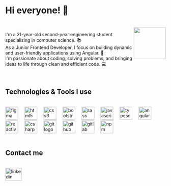 <h1>Hi everyone! 👋</h1>

<br clear="both">

<img align="right" height="100" src="https://media.giphy.com/media/vFKqnCdLPNOKc/giphy.gif?cid=790b7611nwde5z6uavhs9f2qichr7s2en4tuw157il6pdnnf&ep=v1_gifs_search&rid=giphy.gif&ct=g" />

<p>
	I'm a 21-year-old second-year engineering student specializing in computer science. 📚<br>
	As a Junior Frontend Developer, I focus on building dynamic and user-friendly applications using Angular. 🚀<br>
	I'm passionate about coding, solving problems, and bringing ideas to life through clean and efficient code. 💻
</p>

<br clear="both">

<h2>Technologies & Tools I use</h2>

<br clear="both">

<div>
  <img src="https://skillicons.dev/icons?i=figma" height="40" alt="figma logo" />
  <img width="12" />
  <img src="https://skillicons.dev/icons?i=html" height="40" alt="html5 logo" />
  <img width="12" />
  <img src="https://skillicons.dev/icons?i=css" height="40" alt="css3 logo" />
  <img width="12" />
  <img src="https://skillicons.dev/icons?i=bootstrap" height="40" alt="bootstrap logo" />
  <img width="12" />
  <img src="https://skillicons.dev/icons?i=sass" height="40" alt="sass logo" />
  <img width="12" />
  <img src="https://skillicons.dev/icons?i=js" height="40" alt="javascript logo" />
  <img width="12" />
  <img src="https://skillicons.dev/icons?i=ts" height="40" alt="typescript logo" />
  <img width="12" />
  <img src="https://skillicons.dev/icons?i=angular" height="40" alt="angularjs logo" />
  <img width="12" />
  <img src="https://skillicons.dev/icons?i=reactivex" height="40" alt="reactivex logo" />
  <img width="12" />
  <img src="https://skillicons.dev/icons?i=cs" height="40" alt="csharp logo" />
  <img width="12" />
  <img src="https://skillicons.dev/icons?i=git" height="40" alt="git logo" />
  <img width="12" />
  <img src="https://skillicons.dev/icons?i=github" height="40" alt="github logo" />
  <img width="12" />
  <img src="https://skillicons.dev/icons?i=gitlab" height="40" alt="gitlab logo" />
  <img width="12" />
  <img src="https://cdn.jsdelivr.net/gh/devicons/devicon/icons/npm/npm-original-wordmark.svg" height="40" alt="npm logo" />
</div>

<br clear="both">

<h2>Contact me</h2>

<br clear="both">

<div>
  <a href="https://www.linkedin.com/in/okrzanowska" target="_blank">
    <img src="https://raw.githubusercontent.com/maurodesouza/profile-readme-generator/master/src/assets/icons/social/linkedin/default.svg" width="52" height="40" alt="linkedin logo"  />
  </a>
</div>
